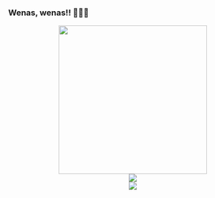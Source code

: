 ### Wenas, wenas!! 🦎🦎🦎

<div id="header" align = "center">
    <img src="https://i.pinimg.com/originals/be/26/d8/be26d8225bf4dc11587128b3943b1850.gif" width="300"/>
</div>
<div id="header" align = "center">
   <a href ="https://www.twitch.tv/genos3222">
        <img src="https://img.shields.io/twitch/status/genos3222?color=green&logo=twitch&style=for-the-badge" />
    </a>
    
</div>

<div id="header" align = "center">
   <a href ="https://twitter.com/TomasAn66093561">
        <img src="https://img.shields.io/twitter/url?color=blue&logo=twitter&style=flat-square&url=https%3A%2F%2Ftwitter.com%2FTomasAn66093561" />
    </a>
    
</div>

